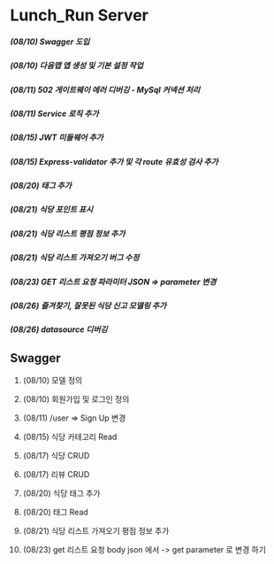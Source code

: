 # Lunch_Run Server

##### (08/10) Swagger 도입

##### (08/10) 다음맵 앱 생성 및 기본 설정 작업

##### (08/11) 502 게이트웨이 에러 디버깅 - MySql 커넥션 처리

##### (08/11) Service 로직 추가

##### (08/15) JWT 미들웨어 추가

##### (08/15) Express-validator 추가 및 각 route 유효성 검사 추가

##### (08/20) 태그 추가

##### (08/21) 식당 포인트 표시

##### (08/21) 식당 리스트 평점 정보 추가

##### (08/21) 식당 리스트 가져오기 버그 수정

##### (08/23) GET 리스트 요청 파라미터 JSON => parameter 변경

##### (08/26) 즐겨찾기, 잘못된 식당 신고 모델링 추가

##### (08/26) datasource 디버깅

## Swagger

1. (08/10) 모델 정의 

2. (08/10) 회원가입 및 로그인 정의

3. (08/11) /user => Sign Up 변경

4. (08/15) 식당 카테고리 Read

5. (08/17) 식당 CRUD

6. (08/17) 리뷰 CRUD

7. (08/20) 식당 태그 추가

8. (08/20) 태그 Read

9. (08/21) 식당 리스트 가져오기 평점 정보 추가

10. (08/23) get 리스트 요청 body json 에서 -> get parameter 로 변경 하기